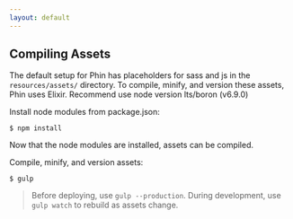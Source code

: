 ```yaml
---
layout: default
---
```


## Compiling Assets
The default setup for Phin has placeholders for sass and js in the `resources/assets/` directory. To compile, minify, and version these assets, Phin uses Elixir. Recommend use node version lts/boron (v6.9.0)

Install node modules from package.json:
```
$ npm install
```

Now that the node modules are installed, assets can be compiled.

Compile, minify, and version assets:
```
$ gulp
```
> Before deploying, use `gulp --production`.
> During development, use `gulp watch` to rebuild as assets change.